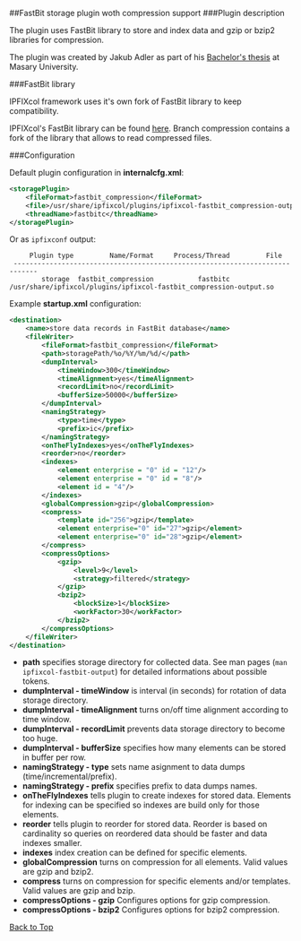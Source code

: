##<a name="top"></a>FastBit storage plugin woth compression support
###Plugin description

The plugin uses FastBit library to store and index data and gzip or bzip2 libraries for compression.

The plugin was created by Jakub Adler as part of his [Bachelor's thesis](https://is.muni.cz/th/396111/fi_b/) at Masary University.

###FastBit library

 IPFIXcol framework uses it's own fork of FastBit library to keep compatibility.

IPFIXcol's FastBit library can be found [here](https://github.com/CESNET/libfastbit). Branch compression contains a fork of the library that allows to read compressed files.

###Configuration

Default plugin configuration in **internalcfg.xml**:

```xml
<storagePlugin>
	<fileFormat>fastbit_compression</fileFormat>
	<file>/usr/share/ipfixcol/plugins/ipfixcol-fastbit_compression-output.so</file>
	<threadName>fastbitc</threadName>
</storagePlugin>
```

Or as `ipfixconf` output:
  
```
     Plugin type         Name/Format     Process/Thread         File        
 ----------------------------------------------------------------------------
        storage  fastbit_compression           fastbitc         /usr/share/ipfixcol/plugins/ipfixcol-fastbit_compression-output.so
```

Example **startup.xml** configuration:

```xml
<destination>
    <name>store data records in FastBit database</name>
    <fileWriter>
        <fileFormat>fastbit_compression</fileFormat>
        <path>storagePath/%o/%Y/%m/%d/</path>
        <dumpInterval>
            <timeWindow>300</timeWindow>
            <timeAlignment>yes</timeAlignment>
            <recordLimit>no</recordLimit>
            <bufferSize>50000</bufferSize>
        </dumpInterval>
        <namingStrategy>
            <type>time</type>
            <prefix>ic</prefix>
        </namingStrategy>
        <onTheFlyIndexes>yes</onTheFlyIndexes>
        <reorder>no</reorder>
        <indexes>
            <element enterprise = "0" id = "12"/>
            <element enterprise = "0" id = "8"/>
            <element id = "4"/>
        </indexes>
        <globalCompression>gzip</globalCompression>
        <compress>
            <template id="256">gzip</template>
            <element enterprise="0" id="27">gzip</element>
            <element enterprise="0" id="28">gzip</element>
        </compress>
        <compressOptions>
            <gzip>
                <level>9</level>
                <strategy>filtered</strategy>
            </gzip>
            <bzip2>
                <blockSize>1</blockSize>
                <workFactor>30</workFactor>
            </bzip2>
        </compressOptions>
    </fileWriter>
</destination>
```

*  **path** specifies storage directory for collected data. See man pages (`man ipfixcol-fastbit-output`) for detailed informations about possible tokens.
*  **dumpInterval - timeWindow** is interval (in seconds) for rotation of data storage directory.
*  **dumpInterval - timeAlignment** turns on/off time alignment according to time window.
*  **dumpInterval - recordLimit** prevents data storage directory to become too huge.
*  **dumpInterval - bufferSize** specifies how many elements can be stored in buffer per row.
*  **namingStrategy - type** sets name asignment to data dumps (time/incremental/prefix).
*  **namingStrategy - prefix** specifies prefix to data dumps names.
*  **onTheFlyIndexes** tells plugin to create indexes for stored data. Elements for indexing can be specified so indexes are build only for those elements.
*  **reorder** tells plugin to reorder for stored data. Reorder is based on cardinality so queries on reordered data should be faster and data indexes smaller.
*  **indexes** index creation can be defined for specific elements.
*  **globalCompression** turns on compression for all elements. Valid values are gzip and bzip2.
*  **compress** turns on compression for specific elements and/or templates. Valid values are gzip and bzip.
*  **compressOptions - gzip** Configures options for gzip compression.
*  **compressOptions - bzip2** Configures options for bzip2 compression.

[Back to Top](#top)
